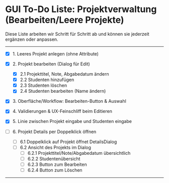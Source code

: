 # GUI To-Do Liste: Projektverwaltung (Bearbeiten/Leere Projekte)

Diese Liste arbeiten wir Schritt für Schritt ab und können sie jederzeit ergänzen oder anpassen.

---

* [x] 1\. Leeres Projekt anlegen (ohne Attribute)
* [x] 2\. Projekt bearbeiten (Dialog für Edit)

    * [x] 2.1 Projekttitel, Note, Abgabedatum ändern
    * [x] 2.2 Studenten hinzufügen
    * [x] 2.3 Studenten löschen
    * [x] 2.4 Studenten bearbeiten (Name ändern)
* [x] 3\. Oberfläche/Workflow: Bearbeiten-Button & Auswahl
* [x] 4\. Validierungen & UX-Feinschliff beim Editieren
* [x] 5\. Linie zwischen Projekt eingabe und Studenten eingabe
* [ ] 6\. Projekt Details per Doppelklick öffnen
  * [ ] 6.1 Doppelklick auf Projekt öffnet DetailsDialog
  * [ ] 6.2 Ansicht des Projekts im Dialog
    * [ ] 6.2.1 Projekttitel/Note/Abgabedatum übersichtlich
    * [ ] 6.2.2 Studentenübersicht
    * [ ] 6.2.3 Button zum Bearbeiten
    * [ ] 6.2.4 Button zum Löschen

---
